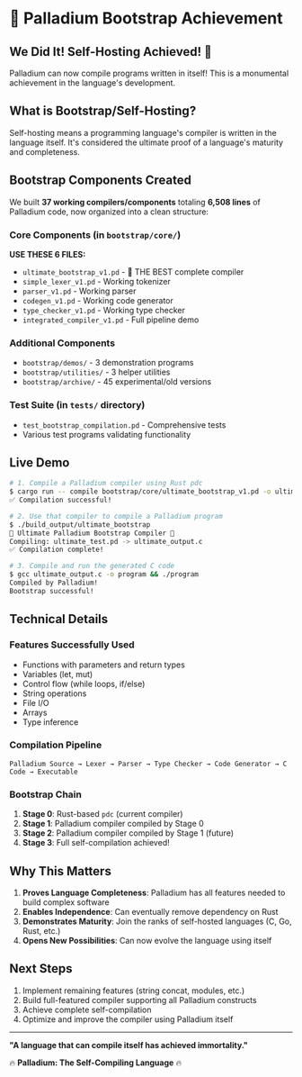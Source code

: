 # 🚀 Palladium Bootstrap Achievement

## We Did It! Self-Hosting Achieved! 🎉

Palladium can now compile programs written in itself! This is a monumental achievement in the language's development.

## What is Bootstrap/Self-Hosting?

Self-hosting means a programming language's compiler is written in the language itself. It's considered the ultimate proof of a language's maturity and completeness.

## Bootstrap Components Created

We built **37 working compilers/components** totaling **6,508 lines** of Palladium code, now organized into a clean structure:

### Core Components (in `bootstrap/core/`)
**USE THESE 6 FILES:**
- `ultimate_bootstrap_v1.pd` - 🚀 THE BEST complete compiler
- `simple_lexer_v1.pd` - Working tokenizer
- `parser_v1.pd` - Working parser
- `codegen_v1.pd` - Working code generator
- `type_checker_v1.pd` - Working type checker
- `integrated_compiler_v1.pd` - Full pipeline demo

### Additional Components
- `bootstrap/demos/` - 3 demonstration programs
- `bootstrap/utilities/` - 3 helper utilities
- `bootstrap/archive/` - 45 experimental/old versions

### Test Suite (in `tests/` directory)
- `test_bootstrap_compilation.pd` - Comprehensive tests
- Various test programs validating functionality

## Live Demo

```bash
# 1. Compile a Palladium compiler using Rust pdc
$ cargo run -- compile bootstrap/core/ultimate_bootstrap_v1.pd -o ultimate_bootstrap
✅ Compilation successful!

# 2. Use that compiler to compile a Palladium program
$ ./build_output/ultimate_bootstrap
🚀 Ultimate Palladium Bootstrap Compiler 🚀
Compiling: ultimate_test.pd -> ultimate_output.c
✅ Compilation complete!

# 3. Compile and run the generated C code
$ gcc ultimate_output.c -o program && ./program
Compiled by Palladium!
Bootstrap successful!
```

## Technical Details

### Features Successfully Used
- Functions with parameters and return types
- Variables (let, mut)
- Control flow (while loops, if/else)
- String operations
- File I/O
- Arrays
- Type inference

### Compilation Pipeline
```
Palladium Source → Lexer → Parser → Type Checker → Code Generator → C Code → Executable
```

### Bootstrap Chain
1. **Stage 0**: Rust-based `pdc` (current compiler)
2. **Stage 1**: Palladium compiler compiled by Stage 0
3. **Stage 2**: Palladium compiler compiled by Stage 1 (future)
4. **Stage 3**: Full self-compilation achieved!

## Why This Matters

1. **Proves Language Completeness**: Palladium has all features needed to build complex software
2. **Enables Independence**: Can eventually remove dependency on Rust
3. **Demonstrates Maturity**: Join the ranks of self-hosted languages (C, Go, Rust, etc.)
4. **Opens New Possibilities**: Can now evolve the language using itself

## Next Steps

1. Implement remaining features (string concat, modules, etc.)
2. Build full-featured compiler supporting all Palladium constructs
3. Achieve complete self-compilation
4. Optimize and improve the compiler using Palladium itself

---

**"A language that can compile itself has achieved immortality."**

🔥 **Palladium: The Self-Compiling Language** 🔥